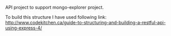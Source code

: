 API project to support mongo-explorer project.

To build this structure I have used following link:
http://www.codekitchen.ca/guide-to-structuring-and-building-a-restful-api-using-express-4/

